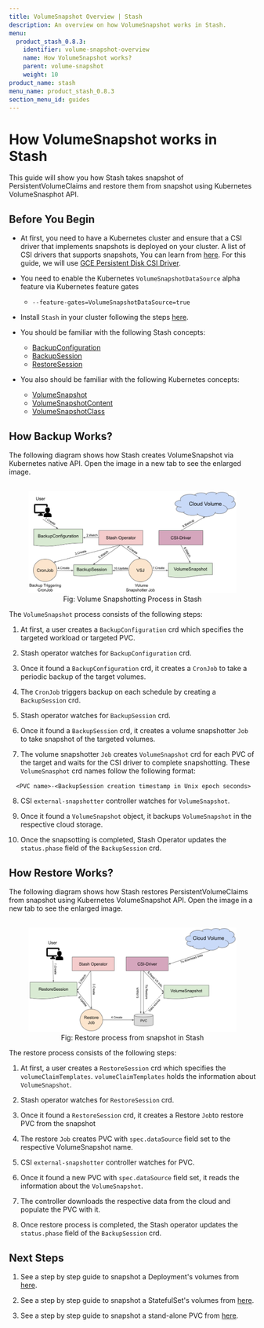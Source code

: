 ```yaml
---
title: VolumeSnapshot Overview | Stash
description: An overview on how VolumeSnapshot works in Stash.
menu:
  product_stash_0.8.3:
    identifier: volume-snapshot-overview
    name: How VolumeSnapshot works?
    parent: volume-snapshot
    weight: 10
product_name: stash
menu_name: product_stash_0.8.3
section_menu_id: guides
---
```


# How VolumeSnapshot works in Stash

This guide will show you how Stash takes snapshot of PersistentVolumeClaims and restore them from snapshot using Kubernetes VolumeSnasphot API.

## Before You Begin

- At first, you need to have a Kubernetes cluster and ensure that a CSI driver that implements snapshots is deployed on your cluster. A list of CSI drivers that supports snapshots, You can learn from [here](https://kubernetes.io/blog/2019/01/17/update-on-volume-snapshot-alpha-for-kubernetes/). For this guide, we will use [GCE Persistent Disk CSI Driver](https://github.com/kubernetes-sigs/gcp-compute-persistent-disk-csi-driver).

- You need to enable the Kubernetes `VolumeSnapshotDataSource` alpha feature via Kubernetes feature gates
  - `--feature-gates=VolumeSnapshotDataSource=true`
- Install `Stash` in your cluster following the steps [here](https://appscode.com/products/stash/0.8.3/setup/install/).
- You should be familiar with the following Stash concepts:
  - [BackupConfiguration](/docs/concepts/crds/backupconfiguration.md/)
  - [BackupSession](/docs/concepts/crds/backupsession.md/)
  - [RestoreSession](/docs/concepts/crds/restoresession.md/)
- You also should be familiar with the following Kubernetes concepts:
  - [VolumeSnapshot](https://kubernetes.io/docs/concepts/storage/volume-snapshots/#volumesnapshots)
  - [VolumeSnapshotContent](https://kubernetes.io/docs/concepts/storage/volume-snapshots/#volume-snapshot-contents)
  - [VolumeSnapshotClass](https://kubernetes.io/docs/concepts/storage/volume-snapshot-classes/)

## How Backup Works?

The following diagram shows how Stash creates VolumeSnapshot via Kubernetes native API. Open the image in a new tab to see the enlarged image.

<figure align="center">
  <img alt="Stash Backup Flow" src="/docs/images/guides/latest/volumesnapshot/volumesnapshot-overview.svg">
<figcaption align="center">Fig: Volume Snapshotting Process in Stash</figcaption>
</figure>

The `VolumeSnapshot` process consists of the following steps:

1. At first, a user creates a `BackupConfiguration` crd which specifies the targeted workload or targeted PVC.

2. Stash operator watches for `BackupConfiguration` crd.

3. Once it found a `BackupConfiguration` crd, it creates a `CronJob` to take a periodic backup of the target volumes.

4. The `CronJob` triggers backup on each schedule by creating a `BackupSession` crd.

5. Stash operator watches for `BackupSession` crd.

6. Once it found a `BackupSession` crd, it creates a volume snapshotter `Job` to take snapshot of the targeted volumes.

7. The volume snapshotter `Job` creates `VolumeSnapshot` crd for each PVC of the target and waits for the CSI driver to complete snapshotting. These `VolumeSnasphot` crd names follow the following format:

```console
  <PVC name>-<BackupSession creation timestamp in Unix epoch seconds>
```

8. CSI `external-snapshotter` controller watches for `VolumeSnapshot`.

9. Once it found a `VolumeSnapshot` object, it backups `VolumeSnapshot` in the respective cloud storage.

10. Once the snapsotting is completed, Stash Operator updates the `status.phase` field of the `BackupSession` crd.

## How Restore Works?

The following diagram shows how Stash restores PersistentVolumeClaims from snapshot using Kubernetes VolumeSnapshot API. Open the image in a new tab to see the enlarged image.

<figure align="center">
  <img alt="Stash Backup Flow" src="/docs/images/guides/latest/volumesnapshot/restore-overview.svg">
<figcaption align="center">Fig: Restore process from snapshot in Stash</figcaption>
</figure>

The restore process consists of the following steps:

1. At first, a user creates a `RestoreSession` crd which specifies the `volumeClaimTemplates`. `volumeClaimTemplates` holds the information about `VolumeSnapshot`.

2. Stash operator watches for `RestoreSession` crd.

3. Once it found a `RestoreSession` crd, it creates a Restore `Job`to restore PVC from the snapshot

4. The restore `Job` creates PVC with `spec.dataSource` field set to the respective VolumeSnapshot name.

5. CSI `external-snapshotter` controller watches for PVC.

6. Once it found a new PVC with `spec.dataSource` field set, it reads the information about the `VolumeSnapshot`.

7. The controller downloads the respective data from the cloud and populate the PVC with it.

8. Once restore process is completed, the Stash operator updates the `status.phase` field of the `BackupSession` crd.

## Next Steps

1. See a step by step guide to snapshot a Deployment's volumes from [here](/docs/guides/latest/volumesnapshot/deployment.md).

2. See a step by step guide to snapshot a StatefulSet's volumes from [here](/docs/guides/latest/volumesnapshot/statefulset.md).

3. See a step by step guide to snapshot a stand-alone PVC from [here](/docs/guides/latest/volumesnapshot/standalonepvc.md).
